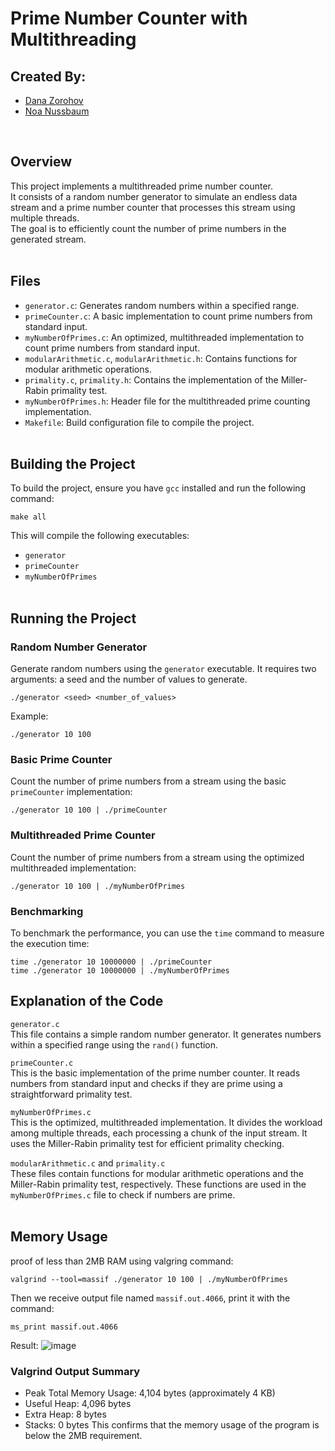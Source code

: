 # Prime Number Counter with Multithreading

## Created By:
* [Dana Zorohov](https://github.com/danaZo)
* [Noa Nussbaum](https://github.com/Noa-Nussbaum)

</br>

## Overview

This project implements a multithreaded prime number counter. </br>
It consists of a random number generator to simulate an endless data stream and a prime number counter that processes this stream using multiple threads. </br>
The goal is to efficiently count the number of prime numbers in the generated stream.
</br></br>

## Files
- ```generator.c```: Generates random numbers within a specified range.
- ```primeCounter.c```: A basic implementation to count prime numbers from standard input.
- ```myNumberOfPrimes.c```: An optimized, multithreaded implementation to count prime numbers from standard input.
- ```modularArithmetic.c```, ```modularArithmetic.h```: Contains functions for modular arithmetic operations.
- ```primality.c```, ```primality.h```: Contains the implementation of the Miller-Rabin primality test.
- ```myNumberOfPrimes.h```: Header file for the multithreaded prime counting implementation.
- ```Makefile```: Build configuration file to compile the project.
</br></br>

## Building the Project
To build the project, ensure you have ```gcc``` installed and run the following command:</br>
```
make all
```
This will compile the following executables:
- ```generator```
- ```primeCounter```
- ```myNumberOfPrimes```
</br></br>

## Running the Project
### Random Number Generator
Generate random numbers using the ```generator``` executable. It requires two arguments: a seed and the number of values to generate.
```
./generator <seed> <number_of_values>
```
Example:
```
./generator 10 100
```
### Basic Prime Counter
Count the number of prime numbers from a stream using the basic ```primeCounter``` implementation:
```
./generator 10 100 | ./primeCounter
```
### Multithreaded Prime Counter
Count the number of prime numbers from a stream using the optimized multithreaded implementation:
```
./generator 10 100 | ./myNumberOfPrimes
```
### Benchmarking
To benchmark the performance, you can use the ```time``` command to measure the execution time:
```
time ./generator 10 10000000 | ./primeCounter
time ./generator 10 10000000 | ./myNumberOfPrimes
```
## Explanation of the Code
```generator.c```</br>
This file contains a simple random number generator. It generates numbers within a specified range using the ```rand()``` function.

```primeCounter.c```</br>
This is the basic implementation of the prime number counter. It reads numbers from standard input and checks if they are prime using a straightforward primality test.

```myNumberOfPrimes.c```</br>
This is the optimized, multithreaded implementation. It divides the workload among multiple threads, each processing a chunk of the input stream. It uses the Miller-Rabin primality test for efficient primality checking.

```modularArithmetic.c``` and ```primality.c```</br>
These files contain functions for modular arithmetic operations and the Miller-Rabin primality test, respectively. These functions are used in the ```myNumberOfPrimes.c``` file to check if numbers are prime.
</br></br>

## Memory Usage
proof of less than 2MB RAM using valgring command:
```
valgrind --tool=massif ./generator 10 100 | ./myNumberOfPrimes
```
Then we receive output file named ```massif.out.4066```, print it with the command:
```
ms_print massif.out.4066
```
Result:
![image](https://github.com/Noa-Nussbaum/Advanced-Programming/assets/93203695/0b7c2667-cc6d-4e36-8ea7-3dacbc4a92cc)

### Valgrind Output Summary
- Peak Total Memory Usage: 4,104 bytes (approximately 4 KB)
- Useful Heap: 4,096 bytes
- Extra Heap: 8 bytes
- Stacks: 0 bytes
This confirms that the memory usage of the program is below the 2MB requirement.
